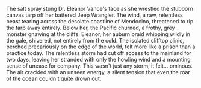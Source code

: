 The salt spray stung Dr. Eleanor Vance's face as she wrestled the stubborn canvas tarp off her battered Jeep Wrangler.  The wind, a raw, relentless beast tearing across the desolate coastline of Mendocino, threatened to rip the tarp away entirely.  Below her, the Pacific churned, a frothy, grey monster gnawing at the cliffs.  Eleanor, her auburn braid whipping wildly in the gale, shivered, not entirely from the cold.  The isolated clifftop clinic, perched precariously on the edge of the world, felt more like a prison than a practice today.  The relentless storm had cut off access to the mainland for two days, leaving her stranded with only the howling wind and a mounting sense of unease for company.  This wasn't just any storm; it felt… ominous.  The air crackled with an unseen energy, a silent tension that even the roar of the ocean couldn't quite drown out.
